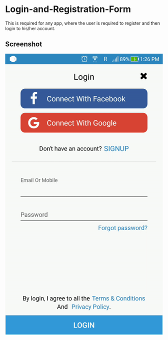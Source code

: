 # Login-and-Registration-Form
This is required for any app, where the user is required to register and then login to his/her account.

## Screenshot

![Alt text](Screenshot.gif?raw=true)
